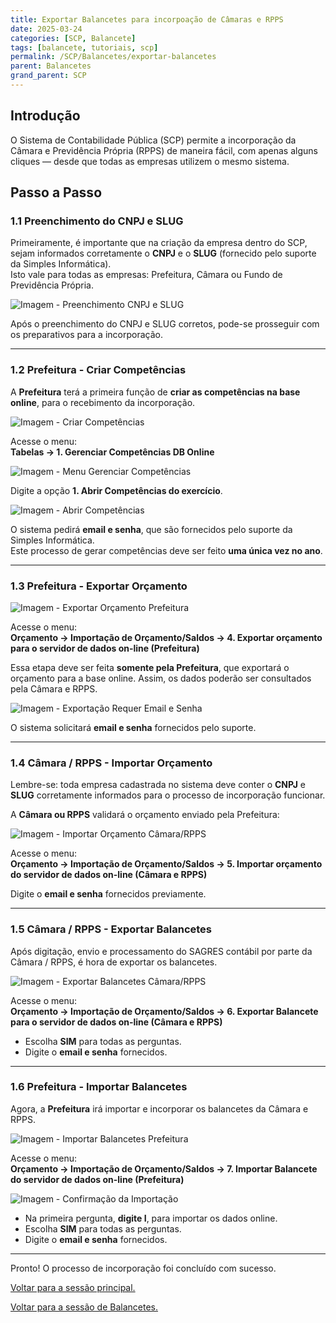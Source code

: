 ```yaml
---
title: Exportar Balancetes para incorpoação de Câmaras e RPPS
date: 2025-03-24
categories: [SCP, Balancete]
tags: [balancete, tutoriais, scp]
permalink: /SCP/Balancetes/exportar-balancetes
parent: Balancetes
grand_parent: SCP
---
```


## Introdução

O Sistema de Contabilidade Pública (SCP) permite a incorporação da Câmara e Previdência Própria (RPPS) de maneira fácil, com apenas alguns cliques — desde que todas as empresas utilizem o mesmo sistema.

## Passo a Passo

### 1.1 Preenchimento do CNPJ e SLUG

Primeiramente, é importante que na criação da empresa dentro do SCP, sejam informados corretamente o **CNPJ** e o **SLUG** (fornecido pelo suporte da Simples Informática).  
Isto vale para todas as empresas: Prefeitura, Câmara ou Fundo de Previdência Própria.

![Imagem - Preenchimento CNPJ e SLUG](/assets/img/scp/balancetes/export-balancete10.png)

Após o preenchimento do CNPJ e SLUG corretos, pode-se prosseguir com os preparativos para a incorporação.

---

### 1.2 Prefeitura - Criar Competências

A **Prefeitura** terá a primeira função de **criar as competências na base online**, para o recebimento da incorporação.

![Imagem - Criar Competências](/assets/img/scp/balancetes/export-balancete2.png)

Acesse o menu:  
**Tabelas → 1. Gerenciar Competências DB Online**

![Imagem - Menu Gerenciar Competências](/assets/img/scp/balancetes/export-balancete3.png)

Digite a opção **1. Abrir Competências do exercício**.

![Imagem - Abrir Competências](/assets/img/scp/balancetes/export-balancete4.png)

O sistema pedirá **email e senha**, que são fornecidos pelo suporte da Simples Informática.  
Este processo de gerar competências deve ser feito **uma única vez no ano**.

---

### 1.3 Prefeitura - Exportar Orçamento

![Imagem - Exportar Orçamento Prefeitura](/assets/img/scp/balancetes/export-balancete5.png)

Acesse o menu:  
**Orçamento → Importação de Orçamento/Saldos → 4. Exportar orçamento para o servidor de dados on-line (Prefeitura)**

Essa etapa deve ser feita **somente pela Prefeitura**, que exportará o orçamento para a base online. Assim, os dados poderão ser consultados pela Câmara e RPPS.

![Imagem - Exportação Requer Email e Senha](/assets/img/scp/balancetes/export-balancete6.png)

O sistema solicitará **email e senha** fornecidos pelo suporte.

---

### 1.4 Câmara / RPPS - Importar Orçamento

Lembre-se: toda empresa cadastrada no sistema deve conter o **CNPJ** e **SLUG** corretamente informados para o processo de incorporação funcionar.

A **Câmara ou RPPS** validará o orçamento enviado pela Prefeitura:

![Imagem - Importar Orçamento Câmara/RPPS](/assets/img/scp/balancetes/export-balancete7.png)

Acesse o menu:  
**Orçamento → Importação de Orçamento/Saldos → 5. Importar orçamento do servidor de dados on-line (Câmara e RPPS)**

Digite o **email e senha** fornecidos previamente.

---

### 1.5 Câmara / RPPS - Exportar Balancetes

Após digitação, envio e processamento do SAGRES contábil por parte da Câmara / RPPS, é hora de exportar os balancetes.

![Imagem - Exportar Balancetes Câmara/RPPS](/assets/img/scp/balancetes/export-balancete8.png)

Acesse o menu:  
**Orçamento → Importação de Orçamento/Saldos → 6. Exportar Balancete para o servidor de dados on-line (Câmara e RPPS)**

- Escolha **SIM** para todas as perguntas.  
- Digite o **email e senha** fornecidos.

---

### 1.6 Prefeitura - Importar Balancetes

Agora, a **Prefeitura** irá importar e incorporar os balancetes da Câmara e RPPS.

![Imagem - Importar Balancetes Prefeitura](/assets/img/scp/balancetes/export-balancete9.png)

Acesse o menu:  
**Orçamento → Importação de Orçamento/Saldos → 7. Importar Balancete do servidor de dados on-line (Prefeitura)**

![Imagem - Confirmação da Importação](/assets/img/scp/balancetes/export-balancete10.png)

- Na primeira pergunta, **digite I**, para importar os dados online.  
- Escolha **SIM** para todas as perguntas.  
- Digite o **email e senha** fornecidos.

---

Pronto! O processo de incorporação foi concluído com sucesso.

[Voltar para a sessão principal.](/SCP)

[Voltar para a sessão de Balancetes.](/SCP/Balancetes)